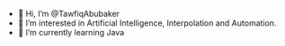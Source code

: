 - 👋 Hi, I’m @TawfiqAbubaker
- 👀 I’m interested in Artificial Intelligence, Interpolation and Automation.
- 🌱 I’m currently learning Java

<!---
TawfiqAbubaker/TawfiqAbubaker is a ✨ special ✨ repository because its `README.md` (this file) appears on your GitHub profile.
You can click the Preview link to take a look at your changes.
--->
